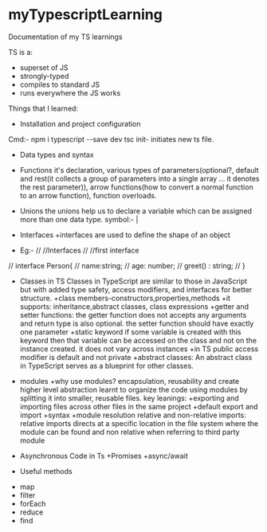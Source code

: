 # myTypescriptLearning
Documentation of my TS learnings

TS is a:
- superset of JS 
- strongly-typed
- compiles to standard JS
- runs everywhere the JS works

Things that I learned:

- Installation and project configuration

Cmd:-
npm i typescript --save dev
tsc init- initiates new ts file.

- Data types and syntax

- Functions 
it's declaration, various types of parameters(optional?, default and rest(it collects a group of parameters into a single array ... it denotes the rest parameter)), arrow functions(how to convert a normal function to an arrow function), function overloads.

- Unions
the unions help us to declare a variable which can be assigned more than one data type. symbol:- |

- Interfaces
+interfaces are used to define the shape of an object
+ Eg:-
// //Interfaces
// //first interface

// interface Person{
//     name:string;
//     age: number;
//     greet() : string;
// }

- Classes in TS
Classes in TypeScript are similar to those in JavaScript but with added type safety, access modifiers, and interfaces for better structure.
+class members-constructors,properties,methods
+it supports: inheritance,abstract classes, class expressions
+getter and setter functions: the getter function does not accepts any arguments and return type is also optional. the setter function should have exactly one parameter
+static keyword
if some variable is created with this keyword then that variable can be accessed on the class and not on the instance created. it does not vary across instances
+in TS public access modifier is default and not private
+abstract classes:
An abstract class in TypeScript serves as a blueprint for other classes.

- modules
+why use modules?
encapsulation, reusability and create higher level abstraction
learnt to organize the code using modules by splitting it into smaller, reusable files.
key leanings:
+exporting and importing files across other files in the same project
+default export and import
+syntax
+module resolution
relative and non-relative imports: relative imports directs at a specific location in the file system where the module can be found and non relative when referring to third party module

- Asynchronous Code in Ts
+Promises
+async/await

- Useful methods
+ map
+ filter
+ forEach
+ reduce
+ find

